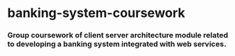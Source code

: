 # banking-system-coursework
### Group coursework of client server architecture module related to developing a banking system integrated with web services.
